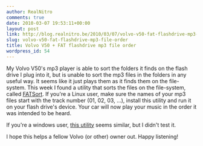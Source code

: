 ```yaml
---
author: RealNitro
comments: true
date: 2010-03-07 19:53:11+00:00
layout: post
link: http://blog.realnitro.be/2010/03/07/volvo-v50-fat-flashdrive-mp3-file-order/
slug: volvo-v50-fat-flashdrive-mp3-file-order
title: Volvo V50 + FAT flashdrive mp3 file order
wordpress_id: 54
---
```


My Volvo V50's mp3 player is able to sort the folders it finds on the flash drive I plug into it, but is unable to sort the mp3 files in the folders in any useful way. It seems like it just plays them as it finds them on the file-system. This week I found a utility that sorts the files on the file-system, called [FATSort](http://fatsort.berlios.de/). If you're a Linux user, make sure the names of your mp3 files start with the track number (01, 02, 03, …), install this utility and run it on your flash drive's device. Your car will now play your music in the order it was intended to be heard.

If you're a windows user, [this utility](http://hem.passagen.se/chsw/fatsort/index.html) seems similar, but I didn't test it.

I hope this helps a fellow Volvo (or other) owner out. Happy listening!